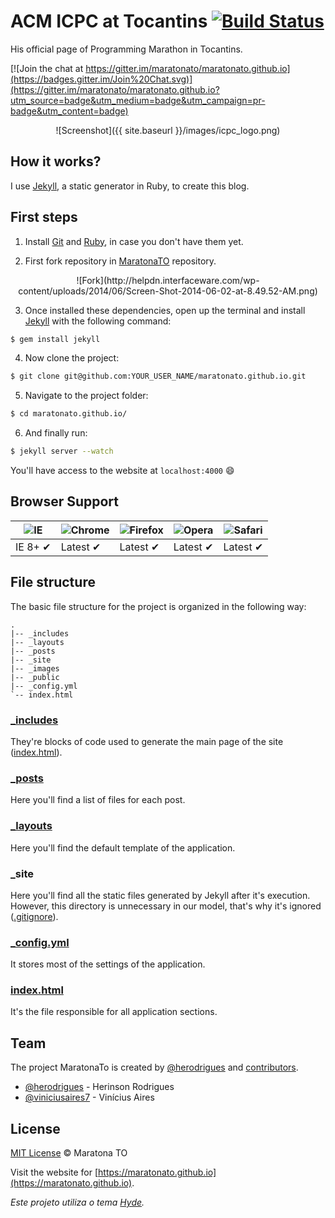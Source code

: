# ACM ICPC at Tocantins [![Build Status](https://travis-ci.org/maratonato/maratonato.github.io.svg)](https://travis-ci.org/maratonato/maratonato.github.io)
His official page of Programming Marathon in Tocantins.

[![Join the chat at https://gitter.im/maratonato/maratonato.github.io](https://badges.gitter.im/Join%20Chat.svg)](https://gitter.im/maratonato/maratonato.github.io?utm_source=badge&utm_medium=badge&utm_campaign=pr-badge&utm_content=badge)

<p align="center">![Screenshot]({{ site.baseurl }}/images/icpc_logo.png)</p>

## How it works?

I use [Jekyll](http://jekyllrb.com/), a static generator in Ruby, to create this blog.

## First steps

1. Install [Git](http://git-scm.com/downloads) and [Ruby](http://www.ruby-lang.org/pt/downloads/), in case you don't have them yet.

2. First fork repository in [MaratonaTO](https://github.com/maratonato/maratonato.github.io) repository.

<p align="center">![Fork](http://helpdn.interfaceware.com/wp-content/uploads/2014/06/Screen-Shot-2014-06-02-at-8.49.52-AM.png)</p>

3. Once installed these dependencies, open up the terminal and install [Jekyll](http://jekyllrb.com/) with the following command:

  ```sh
  $ gem install jekyll
  ```

4. Now clone the project:

  ```sh
  $ git clone git@github.com:YOUR_USER_NAME/maratonato.github.io.git
  ```

5. Navigate to the project folder:

  ```sh
  $ cd maratonato.github.io/
  ```

6. And finally run:

  ```sh
  $ jekyll server --watch
  ```

You'll have access to the website at `localhost:4000` :smile:

## Browser Support

![IE](https://cloud.githubusercontent.com/assets/398893/3528325/20373e76-078e-11e4-8e3a-1cb86cf506f0.png) | ![Chrome](https://cloud.githubusercontent.com/assets/398893/3528328/23bc7bc4-078e-11e4-8752-ba2809bf5cce.png) | ![Firefox](https://cloud.githubusercontent.com/assets/398893/3528329/26283ab0-078e-11e4-84d4-db2cf1009953.png) | ![Opera](https://cloud.githubusercontent.com/assets/398893/3528330/27ec9fa8-078e-11e4-95cb-709fd11dac16.png) | ![Safari](https://cloud.githubusercontent.com/assets/398893/3528331/29df8618-078e-11e4-8e3e-ed8ac738693f.png)
--- | --- | --- | --- | --- |
IE 8+ ✔ | Latest ✔ | Latest ✔ | Latest ✔ | Latest ✔ |

## File structure

The basic file structure for the project is organized in the following way:

```
.
|-- _includes
|-- _layouts
|-- _posts
|-- _site
|-- _images
|-- _public
|-- _config.yml
`-- index.html
```

### [_includes](https://github.com/maratonato/maratonato.github.io/tree/master/_includes)

They're blocks of code used to generate the main page of the site ([index.html](https://github.com/maratonato/maratonato.github.io/blob/master/index.html)).

### [_posts](https://github.com/maratonato/maratonato.github.io/tree/master/_posts)

Here you'll find a list of files for each post.

### [_layouts](https://github.com/maratonato/maratonato.github.io/tree/master/_layouts)

Here you'll find the default template of the application.

### _site

Here you'll find all the static files generated by Jekyll after it's execution. However, this directory is unnecessary in our model, that's why it's ignored ([.gitignore](https://github.com/maratonato/maratonato.github.io/blob/master/.gitignore)).

### [_config.yml](https://github.com/maratonato/maratonato.github.io/blob/master/_config.yml)

It stores most of the settings of the application.

### [index.html](https://github.com/maratonato/maratonato.github.io/blob/master/index.html)

It's the file responsible for all application sections.

## Team

The project MaratonaTo is created by [@herodrigues](https://www.github.com/herodrigues) and [contributors](https://github.com/maratonato/maratonato.github.io/graphs/contributors).

- [@herodrigues](https://www.github.com/herodrigues) - Herinson Rodrigues
- [@viniciusaires7](https://www.github.com/viniciusaires7) - Vinícius Aires

## License

[MIT License](http://mit-license.org/) © Maratona TO

Visit the website for [https://maratonato.github.io](https://maratonato.github.io).

_Este projeto utiliza o tema [Hyde](http://hyde.getpoole.com/)._
